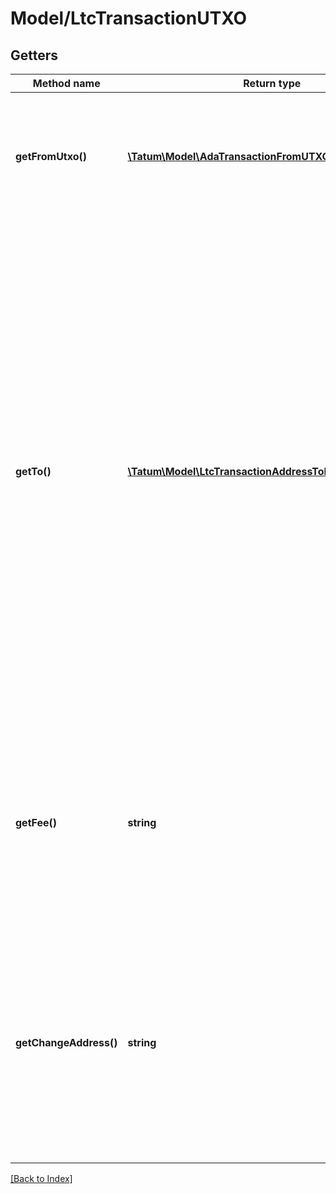 # Model/LtcTransactionUTXO

## Getters

Method name | Return type | Description | Notes
------------ | ------------- | ------------- | -------------
**getFromUtxo()** | [**\Tatum\Model\AdaTransactionFromUTXOFromUTXOInner[]**](AdaTransactionFromUTXOFromUTXOInner.md) | The array of transaction hashes, indexes of its UTXOs, and the private keys of the associated blockchain addresses |
**getTo()** | [**\Tatum\Model\LtcTransactionAddressToInner[]**](LtcTransactionAddressToInner.md) | The array of blockchain addresses to send the assets to and the amounts that each address should receive (in LTC). The difference between the UTXOs calculated in the <code>fromUTXO</code> section and the total amount to receive calculated in the <code>to</code> section will be used as the gas fee. To explicitly specify the fee amount and the blockchain address where any extra funds remaining after covering the fee will be sent, set the <code>fee</code> and <code>changeAddress</code> parameters. |
**getFee()** | **string** | The fee to be paid for the transaction (in LTC); if you are using this parameter, you have to also use the <code>changeAddress</code> parameter because these two parameters only work together. | [optional]
**getChangeAddress()** | **string** | The blockchain address to send any extra assets remaning after covering the fee; if you are using this parameter, you have to also use the <code>fee</code> parameter because these two parameters only work together. | [optional]

[[Back to Index]](../index.md)
